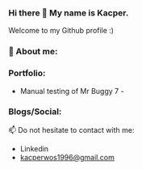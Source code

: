 ### Hi there 👋 My name is Kacper.

Welcome to my Github profile :)

### 👀 About me:

### Portfolio:
- Manual testing of Mr Buggy 7 -

### Blogs/Social:

📫 Do not hesitate to contact with me:
- Linkedin
- kacperwos1996@gmail.com

<!--
**Kacperw1213/Kacperw1213** is a ✨ _special_ ✨ repository because its `README.md` (this file) appears on your GitHub profile.

Here are some ideas to get you started:

- 🔭 I’m currently working on ...
- 🌱 I’m currently learning ...
- 👯 I’m looking to collaborate on ...
- 🤔 I’m looking for help with ...
- 💬 Ask me about ...
- 📫 How to reach me: ...
- 😄 Pronouns: ...
- ⚡ Fun fact: ...
-->
